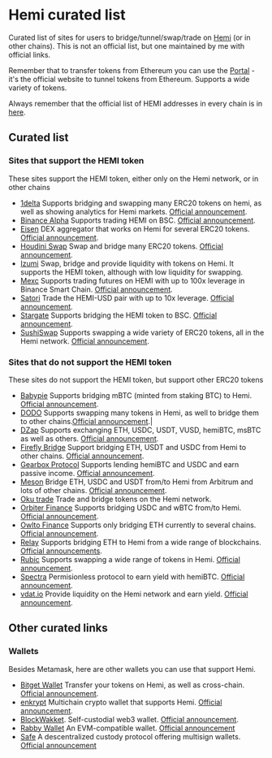 # Hemi curated list

Curated list of sites for users to bridge/tunnel/swap/trade on [Hemi](https://hemi.xyz/) (or in other chains). This is not an official list, but one maintained by me with official links.

Remember that to transfer tokens from Ethereum you can use the [Portal](https://app.hemi.xyz/en/tunnel/) - it's the official website to tunnel tokens from Ethereum. Supports a wide variety of tokens.

Always remember that the official list of HEMI addresses in every chain is in [here](https://docs.hemi.xyz/main/token-contract-details).

## Curated list

### Sites that support the HEMI token

These sites support the HEMI token, either only on the Hemi network, or in other chains

- [1delta](https://app.1delta.io/bridge?inputChain=hemi&outputChain=hemi&inputCurrency=0xbb0d083fb1be0a9f6157ec484b6c79e0a4e31c2e&outputCurrency=0x99e3de3817f6081b2568208337ef83295b7f591d) Supports bridging and swapping many ERC20 tokens on hemi, as well as showing analytics for Hemi markets. [Official announcement](https://x.com/hemi_xyz/status/1908193963208581130).
- [Binance Alpha](https://www.binance.com/en/alpha/bsc/0x5ffd0eadc186af9512542d0d5e5eafc65d5afc5b) Supports trading HEMI on BSC. [Official announcement](https://x.com/hemi_xyz/status/1961279144790278201).
- [Eisen](https://app.eisenfinance.com/) DEX aggregator that works on Hemi for several ERC20 tokens. [Official announcement](https://x.com/EisenLabs/status/1897084841646285263).
- [Houdini Swap](https://houdiniswap.com/) Swap and bridge many ERC20 tokens. [Official announcement](https://x.com/hemi_xyz/status/1958177692366393435).
- [Izumi](https://izumi.finance/trade/swap) Swap, bridge and provide liquidity with tokens on Hemi. It supports the HEMI token, although with low liquidity for swapping.
- [Mexc](https://www.mexc.com/futures/HEMI_USD) Supports trading futures on HEMI with up to 100x leverage in Binance Smart Chain. [Official announcement](https://x.com/MEXC_Listings/status/1961278916649423306).
- [Satori](https://trade.satori.finance/HEMI-USD) Trade the HEMI-USD pair with up to 10x leverage. [Official announcement](https://x.com/hemi_xyz/status/1915805202784883188).
- [Stargate](https://stargate.finance/) Supports bridging the HEMI token to BSC. [Official announcement](https://x.com/hemi_xyz/status/1962945758006550876).
- [SushiSwap](https://www.sushi.com/hemi/swap) Supports swapping a wide variety of ERC20 tokens, all in the Hemi network. [Official announcement](https://x.com/SushiSwap/status/1841478744932036957).

### Sites that do not support the HEMI token

These sites do not support the HEMI token, but support other ERC20 tokens

- [Babypie](https://www.babylon.magpiexyz.io/bridge) Supports bridging mBTC (minted from staking BTC) to Hemi. [Official announcement](https://www.babylon.magpiexyz.io/bridge).
- [DODO](https://app.dodoex.io/swap/network/mainnet/43111-ETH/43111-USDT) Supports swapping many tokens in Hemi, as well to bridge them to other chains.[Official announcement](https://x.com/hemi_xyz/status/1913321990938624285).|
- [DZap](https://app.dzap.io/trade?fromChain=43111&fromToken=0x0000000000000000000000000000000000000000&toChain=43111&toToken=0xAA40c0c7644e0b2B224509571e10ad20d9C4ef28) Supports exchanging ETH, USDC, USDT, VUSD, hemiBTC, msBTC as well as others. [Official announcement](https://x.com/hemi_xyz/status/1940078390494494750).
- [Firefly Bridge](https://fireflylabs.app/simple-bridge/Hemi/Ethereum?token=USDT) Support bridging ETH, USDT and USDC from Hemi to other chains. [Official announcement](https://x.com/hemi_xyz/status/1968351743135342604).
- [Gearbox Protocol](https://app.gearbox.fi/pools) Supports lending hemiBTC and USDC and earn passive income. [Official announcement](https://x.com/hemi_xyz/status/1948424207966048754).
- [Meson](https://meson.fi/) Bridge ETH, USDC and USDT from/to Hemi from Arbitrum and lots of other chains. [Official announcement](https://x.com/hemi_xyz/status/1916930414507397229).
- [Oku trade](https://oku.trade/?inputChain=hemi&inToken=0x0000000000000000000000000000000000000000&outToken=0xaa40c0c7644e0b2b224509571e10ad20d9c4ef28) Trade and bridge tokens on the Hemi network.
- [Orbiter Finance](https://www.orbiter.finance/) Supports bridging USDC and wBTC from/to Hemi. [Official announcement](https://x.com/hemi_xyz/status/1955245637982703736).
- [Owlto Finance](https://t.co/qd84jzhMqx) Supports only bridging ETH currently to several chains. [Official announcement](https://x.com/hemi_xyz/status/1963611975784554624).
- [Relay](https://relay.link/bridge/hemi?toCurrency=0x0000000000000000000000000000000000000000) Supports bridging ETH to Hemi from a wide range of blockchains. [Official announcements](https://x.com/hemi_xyz/status/1907858367630160034).
- [Rubic](https://app.rubic.exchange/?fromChain=HEMI&toChain=HEMI&from=ETH&to=HEMI) Supports swapping a wide range of tokens in Hemi. [Official announcement](https://x.com/hemi_xyz/status/1945515941028040830).
- [Spectra](https://app.spectra.finance/pools) Permisionless protocol to earn yield with hemiBTC. [Official announcement](https://x.com/hemi_xyz/status/1952448226256158726).
- [vdat.io](https://vfat.io/pools?chains=43111) Provide liquidity on the Hemi network and earn yield. [Official announcement](https://x.com/hemi_xyz/status/1923052604747043181).

## Other curated links

### Wallets

Besides Metamask, here are other wallets you can use that support Hemi.

- [Bitget Wallet](https://t.co/BCbr7N83Gt) Transfer your tokens on Hemi, as well as cross-chain. [Official announcement](https://x.com/hemi_xyz/status/1912923626975744060).
- [enkrypt](https://www.enkrypt.com/) Multichain crypto wallet that supports Hemi. [Official announcement](https://x.com/enkrypt/status/1935022718925107584).
- [BlockWakket](https://blockwallet.io/). Self-custodial web3 wallet. [Official announcement](https://x.com/GetBlockWallet/status/1921863189727183010).
- [Rabby Wallet](https://rabby.io/) An EVM-compatible wallet. [Official announcement](https://x.com/hemi_xyz/status/1925190284440141964)
- [Safe](https://app.safe.global/welcome) A descentralized custody protocol offering multisign wallets. [Official announcement](https://x.com/hemi_xyz/status/1925583135309197582)
